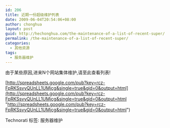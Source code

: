 ```yaml
---
id: 206
title: 近期一份超级维护列表
date: 2009-06-04T20:54:06+08:00
author: chonghua
layout: post
guid: http://hechonghua.com/the-maintenance-of-a-list-of-recent-super/
permalink: /the-maintenance-of-a-list-of-recent-super/
categories:
  - 其他资源
tags:
  - 服务器维护
---
```

由于某些原因,进来N个网站集体维护,请至此查看列表!

[http://spreadsheets.google.com/pub?key=rcz-FpRKSsvyQUnLL1UMjcg&single=true&gid=0&output=html](http://spreadsheets.google.com/pub?key=rcz-FpRKSsvyQUnLL1UMjcg&single=true&gid=0&output=html "http://spreadsheets.google.com/pub?key=rcz-FpRKSsvyQUnLL1UMjcg&single=true&gid=0&output=html")

<div style="padding-bottom: 0px; margin: 0px; padding-left: 0px; padding-right: 0px; display: inline; float: none; padding-top: 0px" id="scid:0767317B-992E-4b12-91E0-4F059A8CECA8:4a255901-e5d9-4c0c-a6fe-678bb8809381" class="wlWriterEditableSmartContent">
  Technorati 标签: 服务器维护
</div>